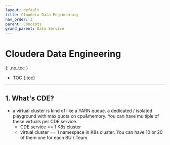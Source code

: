 ```yaml
---
layout: default
title: Cloudera Data Engineering
nav_order: 3
parent: Concepts
grand_parent: Data Service
---
```


# Cloudera Data Engineering
{: .no_toc }

- TOC
{:toc}

---

## 1. What's CDE?

- a virtual cluster is kind of like a YARN queue.  a dedicated / isolated playground with max quota on cpu&memory.  You can have multiple of these virtuals per CDE service.
    - CDE service == 1 K8s cluster
    - virtual cluster == 1 namespace in K8s cluster.  You can have 10 or 20 of them one for each BU / Team.
    
